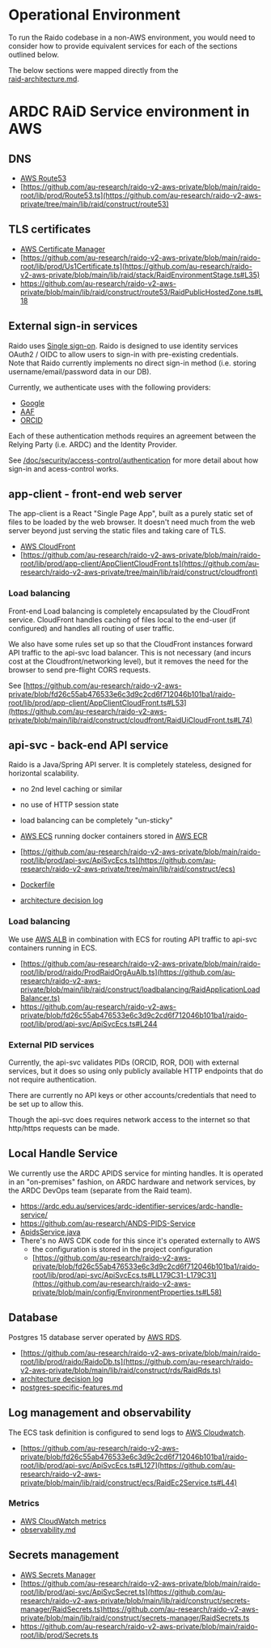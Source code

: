 
# Operational Environment 

To run the Raido codebase in a non-AWS environment, you would need to consider 
how to provide equivalent services for each of the sections outlined below. 

The below sections were mapped directly from the  
[raid-architecture.md](/doc/architecture/raid-architecture.md).


# ARDC RAiD Service environment in AWS

## DNS
* [AWS Route53](https://aws.amazon.com/route53/)
* [https://github.com/au-research/raido-v2-aws-private/blob/main/raido-root/lib/prod/Route53.ts](https://github.com/au-research/raido-v2-aws-private/tree/main/lib/raid/construct/route53)


## TLS certificates
* [AWS Certificate Manager](https://aws.amazon.com/certificate-manager/)
* [https://github.com/au-research/raido-v2-aws-private/blob/main/raido-root/lib/prod/Us1Certificate.ts](https://github.com/au-research/raido-v2-aws-private/blob/main/lib/raid/stack/RaidEnvironmentStage.ts#L35)
* [https://github.com/au-research/raido-v2-aws-private/blob/main/lib/raid/construct/route53/RaidPublicHostedZone.ts#L18
](https://github.com/au-research/raido-v2-aws-private/blob/main/lib/raid/construct/route53/RaidPublicHostedZone.ts#L18)

## External sign-in services

Raido uses [Single sign-on](https://en.wikipedia.org/wiki/Single_sign-on).
Raido is designed to use identity services OAuth2 / OIDC to allow users to 
sign-in with pre-existing credentials.  
Note that Raido currently implements no direct sign-in method 
(i.e. storing username/email/password data in our DB).

Currently, we authenticate uses with the following providers:
* [Google](https://developers.google.com/identity/openid-connect/openid-connect)
* [AAF](https://support.aaf.edu.au/support/solutions/articles/19000096640-openid-connect-)
* [ORCID](https://info.orcid.org/documentation/features/public-api/orcid-as-a-sign-in-option-to-your-system/)

Each of these authentication methods requires an agreement between the Relying 
Party (i.e. ARDC) and the Identity Provider.

See [/doc/security/access-control/authentication](/doc/security/access-control/authentication)
for more detail about how sign-in and acess-control works.


## app-client - front-end web server

The app-client is a React "Single Page App", built as a purely static set of 
files to be loaded by the web browser.  It doesn't need much from the web
server beyond just serving the static files and taking care of TLS.

* [AWS CloudFront](https://docs.aws.amazon.com/cloudfront/index.html)
* [https://github.com/au-research/raido-v2-aws-private/blob/main/raido-root/lib/prod/app-client/AppClientCloudFront.ts](https://github.com/au-research/raido-v2-aws-private/tree/main/lib/raid/construct/cloudfront)


###  Load balancing

Front-end Load balancing is completely encapsulated by the CloudFront service.
CloudFront handles caching of files local to the end-user (if configured) and 
handles all routing of user traffic.

We also have some rules set up so that the CloudFront instances forward API 
traffic to the api-svc load balancer.  This is not necessary (and incurs cost
at the Cloudfront/networking level), but it removes
the need for the browser to send pre-flight CORS requests.

See [https://github.com/au-research/raido-v2-aws-private/blob/fd26c55ab476533e6c3d9c2cd6f712046b101ba1/raido-root/lib/prod/app-client/AppClientCloudFront.ts#L53](https://github.com/au-research/raido-v2-aws-private/blob/main/lib/raid/construct/cloudfront/RaidUiCloudFront.ts#L74)


## api-svc - back-end API service

Raido is a Java/Spring API server.
It is completely stateless, designed for horizontal scalability.
* no 2nd level caching or similar
* no use of HTTP session state
* load balancing can be completely "un-sticky"

* [AWS ECS](https://aws.amazon.com/ecs/) running docker containers stored in 
  [AWS ECR](https://aws.amazon.com/ecr/)
* [https://github.com/au-research/raido-v2-aws-private/blob/main/raido-root/lib/prod/api-svc/ApiSvcEcs.ts](https://github.com/au-research/raido-v2-aws-private/tree/main/lib/raid/construct/ecs)
* [Dockerfile](/api-svc/docker/src/main/docker/Ecs.Dockerfile)
* [architecture decision log](/api-svc/doc/adr/readme.md)


### Load balancing

We use [AWS ALB](https://aws.amazon.com/elasticloadbalancing/application-load-balancer/) 
in combination with ECS for routing API traffic to api-svc containers running 
in ECS.

* [https://github.com/au-research/raido-v2-aws-private/blob/main/raido-root/lib/prod/raido/ProdRaidOrgAuAlb.ts](https://github.com/au-research/raido-v2-aws-private/blob/main/lib/raid/construct/loadbalancing/RaidApplicationLoadBalancer.ts)
* [https://github.com/au-research/raido-v2-aws-private/blob/fd26c55ab476533e6c3d9c2cd6f712046b101ba1/raido-root/lib/prod/api-svc/ApiSvcEcs.ts#L244
](https://github.com/au-research/raido-v2-aws-private/blob/main/lib/raid/construct/loadbalancing/ApiApplicationTargetGroup.ts)

### External PID services

Currently, the api-svc validates PIDs (ORCID, ROR, DOI) with external services, 
but it does so using only publicly available HTTP endpoints that do not require
authentication.

There are currently no API keys or other accounts/credentials that need to be
set up to allow this.  

Though the api-svc does requires network access to the internet so that 
http/https requests can be made.


## Local Handle Service

We currently use the ARDC APIDS service for minting handles.
It is operated in an "on-premises" fashion, on ARDC hardware and network 
services, by the ARDC DevOps team (separate from the Raid team).

* https://ardc.edu.au/services/ardc-identifier-services/ardc-handle-service/
* https://github.com/au-research/ANDS-PIDS-Service
* [ApidsService.java](/api-svc/spring/src/main/java/raido/apisvc/service/apids/ApidsService.java)
* There's no AWS CDK code for this since it's operated externally to AWS
  * the configuration is stored in the project configuration
  * [https://github.com/au-research/raido-v2-aws-private/blob/fd26c55ab476533e6c3d9c2cd6f712046b101ba1/raido-root/lib/prod/api-svc/ApiSvcEcs.ts#LL179C31-L179C31](https://github.com/au-research/raido-v2-aws-private/blob/main/config/EnvironmentProperties.ts#L58)


## Database

Postgres 15 database server operated by [AWS RDS](https://aws.amazon.com/rds/).

* [https://github.com/au-research/raido-v2-aws-private/blob/main/raido-root/lib/prod/raido/RaidoDb.ts](https://github.com/au-research/raido-v2-aws-private/blob/main/lib/raid/construct/rds/RaidRds.ts)
* [architecture decision log](/api-svc/doc/adr/2022-07-21-database.md)
* [postgres-specific-features.md](/api-svc/doc/postgres-specific-features.md)


## Log management and observability

The ECS task definition is configured to send logs to 
[AWS Cloudwatch](https://aws.amazon.com/cloudwatch/).

* [https://github.com/au-research/raido-v2-aws-private/blob/fd26c55ab476533e6c3d9c2cd6f712046b101ba1/raido-root/lib/prod/api-svc/ApiSvcEcs.ts#L127](https://github.com/au-research/raido-v2-aws-private/blob/main/lib/raid/construct/ecs/RaidEc2Service.ts#L44)

### Metrics
* [AWS CloudWatch metrics](https://docs.aws.amazon.com/AmazonCloudWatch/latest/monitoring/working_with_metrics.html)
* [observability.md](/doc/observability.md)


## Secrets management

* [AWS Secrets Manager](https://docs.aws.amazon.com/secretsmanager/index.html)
* [https://github.com/au-research/raido-v2-aws-private/blob/main/raido-root/lib/prod/api-svc/ApiSvcSecret.ts](https://github.com/au-research/raido-v2-aws-private/blob/main/lib/raid/construct/secrets-manager/RaidSecrets.ts)https://github.com/au-research/raido-v2-aws-private/blob/main/lib/raid/construct/secrets-manager/RaidSecrets.ts
* https://github.com/au-research/raido-v2-aws-private/blob/main/raido-root/lib/prod/Secrets.ts

